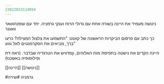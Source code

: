 ```yaml
---
23022023114954
---
```


ניטשה מעמיד את היינה בשורה אחת עם גדולי הרוח וענקי גרמניה. יחד עם שופנהאואר וואגנר


כך כתב עם פרסום הביקרות הראשונה של קאנט:
"התשמעו את צלצול המצילה? כרעו ברך, מביאים את הסקרמנטים לאל גווע"

היינה הקדים את נישטה בתפיסת מות האלוהים, וןמדגיש את הטרגדיה שבדבר.
(ראה דת ופילוסופיה באשכנז)





[[היינה]]
[[ניטשה]]

#גרמניה #שירה 